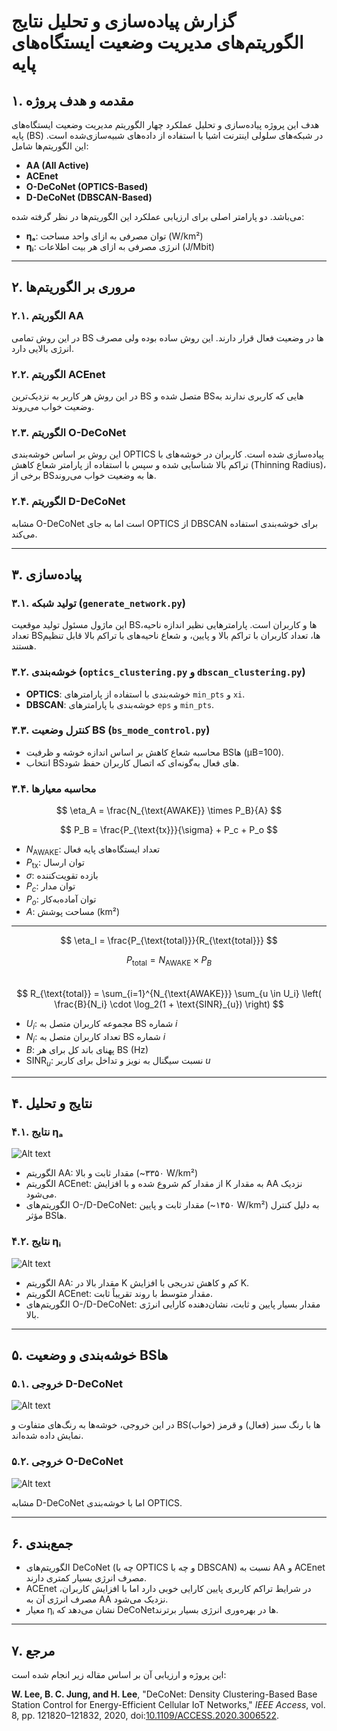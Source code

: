 
# گزارش پیاده‌سازی و تحلیل نتایج الگوریتم‌های مدیریت وضعیت ایستگاه‌های پایه

## ۱. مقدمه و هدف پروژه
هدف این پروژه پیاده‌سازی و تحلیل عملکرد چهار الگوریتم مدیریت وضعیت ایستگاه‌های پایه (BS) در شبکه‌های سلولی اینترنت اشیا با استفاده از داده‌های شبیه‌سازی‌شده است. این الگوریتم‌ها شامل:

- **AA (All Active)**
- **ACEnet**
- **O-DeCoNet (OPTICS-Based)**
- **D-DeCoNet (DBSCAN-Based)**

می‌باشد. دو ‫پارامتر‬ اصلی برای ارزیابی عملکرد این الگوریتم‌ها در نظر گرفته شده:

- **ηₐ**: توان مصرفی به ازای واحد مساحت (W/km²)
- **ηᵢ**: انرژی مصرفی به ازای هر بیت اطلاعات (J/Mbit)

---

## ۲. مروری بر الگوریتم‌ها

### ۲.۱. الگوریتم AA
در این روش تمامی BS ها در وضعیت فعال قرار دارند. این روش ساده بوده ولی مصرف انرژی بالایی دارد.

### ۲.۲. الگوریتم ACEnet
در این روش هر کاربر به نزدیک‌ترین BS متصل شده و BSهایی که کاربری ندارند به وضعیت خواب می‌روند.

### ۲.۳. الگوریتم O-DeCoNet
این روش بر اساس خوشه‌بندی OPTICS پیاده‌سازی شده است. کاربران در خوشه‌های با تراکم بالا شناسایی شده و سپس با استفاده از پارامتر شعاع کاهش (Thinning Radius)، برخی از BSها به وضعیت خواب می‌روند.

### ۲.۴. الگوریتم D-DeCoNet
مشابه O-DeCoNet است اما به جای OPTICS از DBSCAN برای خوشه‌بندی استفاده می‌کند.

---

## ۳. پیاده‌سازی

### ۳.۱. تولید شبکه (`generate_network.py`)
این ماژول مسئول تولید موقعیت BSها و کاربران است. پارامترهایی نظیر اندازه ناحیه، تعداد BSها، تعداد کاربران با تراکم بالا و پایین، و شعاع ناحیه‌های با تراکم بالا قابل تنظیم هستند.

### ۳.۲. خوشه‌بندی (`optics_clustering.py` و `dbscan_clustering.py`)
- **OPTICS**: خوشه‌بندی با استفاده از پارامترهای `min_pts` و `xi`.
- **DBSCAN**: خوشه‌بندی با پارامترهای `eps` و `min_pts`.

### ۳.۳. کنترل وضعیت BS (`bs_mode_control.py`)
- محاسبه شعاع کاهش بر اساس اندازه خوشه و ظرفیت BSها (μB=100).
- انتخاب BSهای فعال به‌گونه‌ای که اتصال کاربران حفظ شود.

### ۳.۴. محاسبه معیارها  

$$
\eta_A = \frac{N_{\text{AWAKE}} \times P_B}{A}
$$

  
$$
P_B = \frac{P_{\text{tx}}}{\sigma} + P_c + P_o
$$  

- $N_{\text{AWAKE}}$: تعداد ایستگاه‌های پایه فعال  
- $P_{\text{tx}}$: توان ارسال  
- $\sigma$: بازده تقویت‌کننده  
- $P_c$: توان مدار  
- $P_o$: توان آماده‌به‌کار  
- $A$: مساحت پوشش (km²)  

---

$$
\eta_I = \frac{P_{\text{total}}}{R_{\text{total}}}
$$  

 
$$
P_{\text{total}} = N_{\text{AWAKE}} \times P_B
$$  
$$
R_{\text{total}} = \sum_{i=1}^{N_{\text{AWAKE}}} \sum_{u \in U_i} \left( \frac{B}{N_i} \cdot \log_2(1 + \text{SINR}_{u}) \right)
$$  

- $U_i$: مجموعه کاربران متصل به BS شماره $i$  
- $N_i$: تعداد کاربران متصل به BS شماره $i$  
- $B$: پهنای باند کل برای هر BS (Hz)  
- $\text{SINR}_u$: نسبت سیگنال به نویز و تداخل برای کاربر $u$  

---

## ۴. نتایج و تحلیل

### ۴.۱. نتایج ηₐ

![Alt text](1.png)


- الگوریتم AA: مقدار ثابت و بالا (~۳۳۵۰ W/km²)
- الگوریتم ACEnet: از مقدار کم شروع شده و با افزایش K به مقدار AA نزدیک می‌شود.
- الگوریتم‌های O-/D-DeCoNet: مقدار ثابت و پایین (~۱۴۵۰ W/km²) به دلیل کنترل مؤثر BSها.

### ۴.۲. نتایج ηᵢ

![Alt text](2.png)

- الگوریتم AA: مقدار بالا در K کم و کاهش تدریجی با افزایش K.
- الگوریتم ACEnet: مقدار متوسط با روند تقریباً ثابت.
- الگوریتم‌های O-/D-DeCoNet: مقدار بسیار پایین و ثابت، نشان‌دهنده کارایی انرژی بالا.

---

## ۵. خوشه‌بندی و وضعیت BSها

### ۵.۱. خروجی D-DeCoNet

![Alt text](3.png)

در این خروجی، خوشه‌ها به رنگ‌های متفاوت و BSها با رنگ سبز (فعال) و قرمز (خواب) نمایش داده شده‌اند.

### ۵.۲. خروجی O-DeCoNet

![Alt text](4.png)

مشابه D-DeCoNet اما با خوشه‌بندی OPTICS.

---

## ۶. جمع‌بندی
- الگوریتم‌های DeCoNet (چه با OPTICS و چه با DBSCAN) نسبت به AA و ACEnet مصرف انرژی بسیار کمتری دارند.
- ACEnet در شرایط تراکم کاربری پایین کارایی خوبی دارد اما با افزایش کاربران، مصرف انرژی آن به AA نزدیک می‌شود.
- معیار ηᵢ نشان می‌دهد که DeCoNet‌ها در بهره‌وری انرژی بسیار برترند.

---

## ۷. مرجع

این پروژه و ارزیابی آن بر اساس مقاله زیر انجام شده است:

**W. Lee, B. C. Jung, and H. Lee**, "DeCoNet: Density Clustering-Based Base Station Control for Energy-Efficient Cellular IoT Networks," *IEEE Access*, vol. 8, pp. 121820–121832, 2020, doi:[10.1109/ACCESS.2020.3006522](https://doi.org/10.1109/ACCESS.2020.3006522).

